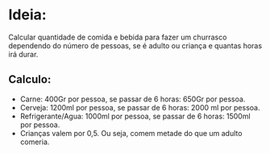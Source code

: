# Ideia:
Calcular quantidade de comida e bebida para fazer um churrasco dependendo do número de pessoas, se é adulto ou criança e quantas horas irá durar.

## Calculo:

- Carne: 400Gr por pessoa, se passar de 6 horas: 650Gr por pessoa.
- Cerveja: 1200ml por pessoa, se passar de 6 horas: 2000 ml por pessoa.
- Refrigerante/Agua: 1000ml por pessoa, se passar de 6 horas: 1500ml por pessoa.
- Crianças valem por 0,5. Ou seja, comem metade do que um adulto comeria.
